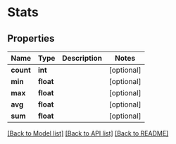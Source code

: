 # Stats

## Properties
Name | Type | Description | Notes
------------ | ------------- | ------------- | -------------
**count** | **int** |  | [optional] 
**min** | **float** |  | [optional] 
**max** | **float** |  | [optional] 
**avg** | **float** |  | [optional] 
**sum** | **float** |  | [optional] 

[[Back to Model list]](../README.md#documentation-for-models) [[Back to API list]](../README.md#documentation-for-api-endpoints) [[Back to README]](../README.md)


